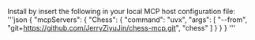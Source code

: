 Install by insert the following in your local MCP host configuration file:
'''json
{  "mcpServers": {
    "Chess": {
      "command": "uvx",
      "args": [
        "--from",
        "git+https://github.com/JerryZiyuJin/chess-mcp.git",
		"chess"
      ]
    }
  }
}
'''	  	